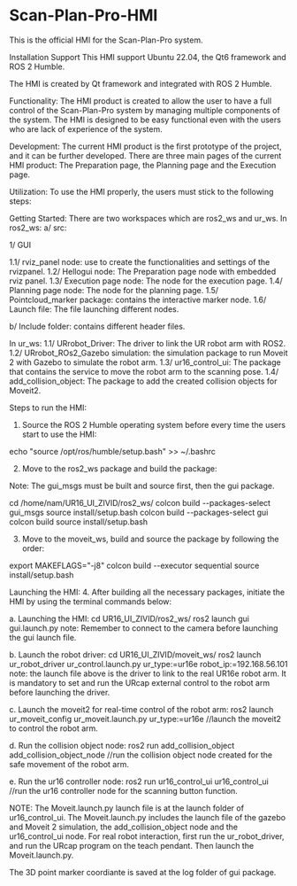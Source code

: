 # Scan-Plan-Pro-HMI
This is the official HMI for the Scan-Plan-Pro system.

Installation
Support 
This HMI support Ubuntu 22.04, the Qt6 framework and ROS 2 Humble.


The HMI is created by Qt framework and integrated with ROS 2 Humble.

Functionality: 
The HMI product is created to allow the user to have a full control of the Scan-Plan-Pro system by managing multiple components of the system.
The HMI is designed to be easy functional even with the users who are lack of experience of the system.

Development:
The current HMI product is the first prototype of the project, and it can be further developed.
There are three main pages of the current HMI product: The Preparation page, the Planning page and the Execution page.

Utilization:
To use the HMI properly, the users must stick to the following steps:

Getting Started:
There are two workspaces which are ros2_ws and ur_ws.
In ros2_ws:
a/ src:

1/ GUI

1.1/ rviz_panel node: use to create the functionalities and settings of the rvizpanel.
1.2/ Hellogui node: The Preparation page node with embedded rviz panel.
1.3/ Execution page node: The node for the execution page.
1.4/ Planning page node: The node for the planning page.
1.5/ Pointcloud_marker package: contains the interactive marker node.
1.6/ Launch file: The file launching different nodes.

b/ Include folder: contains different header files.

In ur_ws:
1.1/ URrobot_Driver: The driver to link the UR robot arm with ROS2.
1.2/ URrobot_ROs2_Gazebo simulation: the simulation package to run Moveit 2 with Gazebo to simulate the robot arm.
1.3/ ur16_control_ui: The package that contains the service to move the robot arm to the scanning pose.
1.4/ add_collision_object: The package to add the created collision objects for Moveit2.

Steps to run the HMI:

1. Source the ROS 2 Humble operating system before every time the users start to use the HMI:

echo "source /opt/ros/humble/setup.bash" >> ~/.bashrc

2. Move to the ros2_ws package and build the package:

Note: The gui_msgs must be built and source first, then the gui package.

cd /home/nam/UR16_UI_ZIVID/ros2_ws/
colcon build --packages-select gui_msgs
source install/setup.bash
colcon build --packages-select gui
colcon build
source install/setup.bash

3. Move to the moveit_ws, build and source the package by following the order:

export MAKEFLAGS="-j8" 
colcon build --executor sequential
source install/setup.bash

Launching the HMI:
4. After building all the necessary packages, initiate the HMI by using the terminal commands below:

a. Launching the HMI:
cd UR16_UI_ZIVID/ros2_ws/
ros2 launch gui gui.launch.py
note: Remember to connect to the camera before launching the gui launch file.

b. Launch the robot driver:
cd UR16_UI_ZIVID/moveit_ws/
ros2 launch ur_robot_driver ur_control.launch.py ur_type:=ur16e robot_ip:=192.168.56.101
note: the launch file above is the driver to link to the real UR16e robot arm. It is mandatory to set and run the URcap external control to the robot arm before launching the driver.

c. Launch the moveit2 for real-time control of the robot arm:
ros2 launch ur_moveit_config ur_moveit.launch.py ur_type:=ur16e //launch the moveit2 to control the robot arm.

d. Run the collision object node:
ros2 run add_collision_object add_collision_object_node //run the collision object node created for the safe movement of the robot arm.

e. Run the ur16 controller node:
ros2 run ur16_control_ui ur16_control_ui //run the ur16 controller node for the scanning button function.

NOTE: The Moveit.launch.py launch file is at the launch folder of ur16_control_ui. 
The Moveit.launch.py includes the launch file of the gazebo and Moveit 2 simulation, the add_collision_object node and the ur16_control_ui node.
For real robot interaction, first run the ur_robot_driver, and run the URcap program on the teach pendant. Then launch the Moveit.launch.py. 

The 3D point marker coordiante is saved at the log folder of gui package. 
